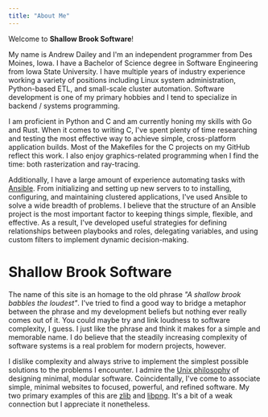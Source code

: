 ```yaml
---
title: "About Me"
---
```

Welcome to **Shallow Brook Software**!

My name is Andrew Dailey and I'm an independent programmer from Des Moines, Iowa.
I have a Bachelor of Science degree in Software Engineering from Iowa State University.
I have multiple years of industry experience working a variety of positions including Linux system administration, Python-based ETL, and small-scale cluster automation.
Software development is one of my primary hobbies and I tend to specialize in backend / systems programming.

I am proficient in Python and C and am currently honing my skills with Go and Rust.
When it comes to writing C, I've spent plenty of time researching and testing the most effective way to achieve simple, cross-platform application builds.
Most of the Makefiles for the C projects on my GitHub reflect this work.
I also enjoy graphics-related programming when I find the time: both rasterization and ray-tracing.

Additionally, I have a large amount of experience automating tasks with [Ansible](https://docs.ansible.com/ansible/latest/index.html).
From initializing and setting up new servers to to installing, configuring, and maintaining clustered applications, I've used Ansible to solve a wide breadth of problems.
I believe that the structure of an Ansible project is the most important factor to keeping things simple, flexible, and effective.
As a result, I've developed useful strategies for defining relationships between playbooks and roles, delegating variables, and using custom filters to implement dynamic decision-making.

# Shallow Brook Software
The name of this site is an homage to the old phrase _"A shallow brook babbles the loudest"_.
I've tried to find a good way to bridge a metaphor between the phrase and my development beliefs but nothing ever really comes out of it.
You could maybe try and link loudness to software complexity, I guess.
I just like the phrase and think it makes for a simple and memorable name.
I do believe that the steadily increasing complexity of software systems is a real problem for modern projects, however.

I dislike complexity and always strive to implement the simplest possible solutions to the problems I encounter.
I admire the [Unix philosophy](https://en.wikipedia.org/wiki/Unix_philosophy) of designing minimal, modular software.
Coincidentally, I've come to associate simple, minimal websites to focused, powerful, and refined software.
My two primary examples of this are [zlib](https://www.zlib.net/) and [libpng](http://www.libpng.org/pub/png/).
It's a bit of a weak connection but I appreciate it nonetheless.
